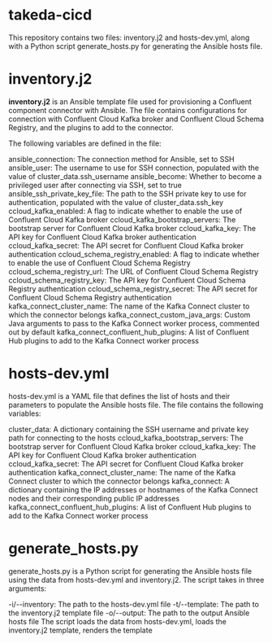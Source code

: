# takeda-cicd

This repository contains two files: inventory.j2 and hosts-dev.yml, along with a Python script generate_hosts.py for generating the Ansible hosts file.

# inventory.j2
**inventory.j2** is an Ansible template file used for provisioning a Confluent component connector with Ansible. The file contains configurations for connection with Confluent Cloud Kafka broker and Confluent Cloud Schema Registry, and the plugins to add to the connector.

The following variables are defined in the file:

ansible_connection: The connection method for Ansible, set to SSH
ansible_user: The username to use for SSH connection, populated with the value of cluster_data.ssh_username
ansible_become: Whether to become a privileged user after connecting via SSH, set to true
ansible_ssh_private_key_file: The path to the SSH private key to use for authentication, populated with the value of cluster_data.ssh_key
ccloud_kafka_enabled: A flag to indicate whether to enable the use of Confluent Cloud Kafka broker
ccloud_kafka_bootstrap_servers: The bootstrap server for Confluent Cloud Kafka broker
ccloud_kafka_key: The API key for Confluent Cloud Kafka broker authentication
ccloud_kafka_secret: The API secret for Confluent Cloud Kafka broker authentication
ccloud_schema_registry_enabled: A flag to indicate whether to enable the use of Confluent Cloud Schema Registry
ccloud_schema_registry_url: The URL of Confluent Cloud Schema Registry
ccloud_schema_registry_key: The API key for Confluent Cloud Schema Registry authentication
ccloud_schema_registry_secret: The API secret for Confluent Cloud Schema Registry authentication
kafka_connect_cluster_name: The name of the Kafka Connect cluster to which the connector belongs
kafka_connect_custom_java_args: Custom Java arguments to pass to the Kafka Connect worker process, commented out by default
kafka_connect_confluent_hub_plugins: A list of Confluent Hub plugins to add to the Kafka Connect worker process
# hosts-dev.yml
hosts-dev.yml is a YAML file that defines the list of hosts and their parameters to populate the Ansible hosts file. The file contains the following variables:

cluster_data: A dictionary containing the SSH username and private key path for connecting to the hosts
ccloud_kafka_bootstrap_servers: The bootstrap server for Confluent Cloud Kafka broker
ccloud_kafka_key: The API key for Confluent Cloud Kafka broker authentication
ccloud_kafka_secret: The API secret for Confluent Cloud Kafka broker authentication
kafka_connect_cluster_name: The name of the Kafka Connect cluster to which the connector belongs
kafka_connect: A dictionary containing the IP addresses or hostnames of the Kafka Connect nodes and their corresponding public IP addresses
kafka_connect_confluent_hub_plugins: A list of Confluent Hub plugins to add to the Kafka Connect worker process
# generate_hosts.py
generate_hosts.py is a Python script for generating the Ansible hosts file using the data from hosts-dev.yml and inventory.j2. The script takes in three arguments:

-i/--inventory: The path to the hosts-dev.yml file
-t/--template: The path to the inventory.j2 template file
-o/--output: The path to the output Ansible hosts file
The script loads the data from hosts-dev.yml, loads the inventory.j2 template, renders the template
